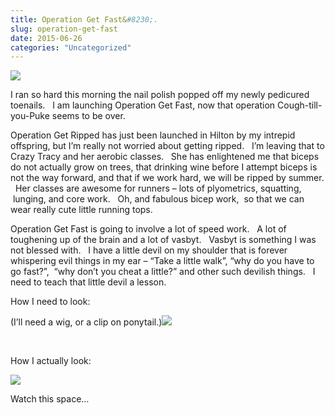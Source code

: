 ```yaml
---
title: Operation Get Fast&#8230;.
slug: operation-get-fast
date: 2015-06-26
categories: "Uncategorized"
---
```


<p><img src="https://res.cloudinary.com/dy6grlu8z/image/upload/v1558842058/dvw4pgxrpisrbaknhghq.jpg"/></p>
<p>I ran so hard this morning the nail polish popped off my newly pedicured toenails.   I am launching Operation Get Fast, now that operation Cough-till-you-Puke seems to be over.</p>
<p>Operation Get Ripped has just been launched in Hilton by my intrepid offspring, but I’m really not worried about getting ripped.   I’m leaving that to Crazy Tracy and her aerobic classes.   She has enlightened me that biceps do not actually grow on trees, that drinking wine before I attempt biceps is not the way forward, and that if we work hard, we will be ripped by summer.   Her classes are awesome for runners – lots of plyometrics, squatting,  lunging, and core work.   Oh, and fabulous bicep work,  so that we can wear really cute little running tops.</p>
<p>Operation Get Fast is going to involve a lot of speed work.   A lot of toughening up of the brain and a lot of vasbyt.   Vasbyt is something I was not blessed with.   I have a little devil on my shoulder that is forever whispering evil things in my ear – “Take a little walk”, “why do you have to go fast?”,  “why don’t you cheat a little?” and other such devilish things.   I need to teach that little devil a lesson.</p>
<p>How I need to look:</p>
<p>(I’ll need a wig, or a clip on ponytail.)<img src="https://res.cloudinary.com/dy6grlu8z/image/upload/v1558842058/ihwnpad3uvzwiijrfjzw.jpg"/></p>
<p> </p>
<p>How I actually look:</p>
<p><img src="https://res.cloudinary.com/dy6grlu8z/image/upload/v1558842059/tpbhz1co3p1af5go5ztg.jpg"/></p>
<p>Watch this space…</p>
<p> </p>
<p> </p>







